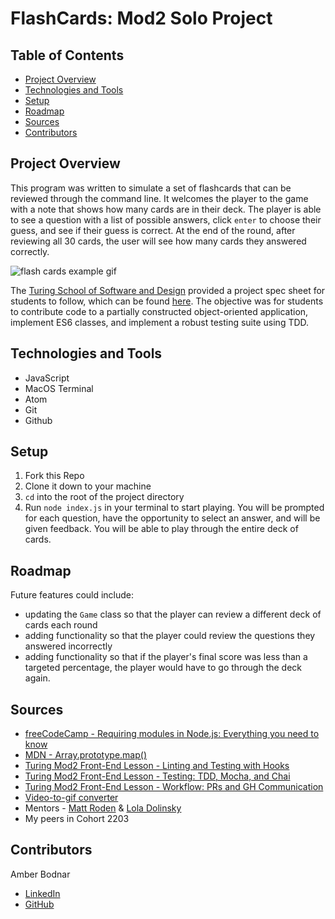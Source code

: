 # FlashCards: Mod2 Solo Project

## Table of Contents
- [Project Overview](#project-overview)
- [Technologies and Tools](#technologies-and-tools)
- [Setup](#setup)
- [Roadmap](#roadmap)
- [Sources](#sources)
- [Contributors](#contributors)

## Project Overview
This program was written to simulate a set of flashcards that can be reviewed through the command line. It welcomes the player to the game with a note that shows how many cards are in their deck. The player is able to see a question with a list of possible answers, click `enter` to choose their guess, and see if their guess is correct. At the end of the round, after reviewing all 30 cards, the user will see how many cards they answered correctly.

![flash cards example gif](https://media.giphy.com/media/1zkb1q58eTiTH6D7wc/giphy.gif)

The [Turing School of Software and Design](https://turing.edu/) provided a project spec sheet for students to follow, which can be found [here](https://frontend.turing.edu/projects/flash-cards.html). The objective was for students to contribute code to a partially constructed object-oriented application, implement ES6 classes, and implement a robust testing suite using TDD.

## Technologies and Tools
* JavaScript
* MacOS Terminal
* Atom
* Git
* Github

## Setup
1. Fork this Repo
2. Clone it down to your machine
3. `cd` into the root of the project directory
4. Run `node index.js` in your terminal to start playing. You will be prompted for each question, have the opportunity to select an answer, and will be given feedback. You will be able to play through the entire deck of cards.

## Roadmap
Future features could include:
* updating the `Game` class so that the player can review a different deck of cards each round
* adding functionality so that the player could review the questions they answered incorrectly
* adding functionality so that if the player's final score was less than a targeted percentage, the player would have to go through the deck again.

## Sources
* [freeCodeCamp - Requiring modules in Node.js: Everything you need to know](https://www.freecodecamp.org/news/requiring-modules-in-node-js-everything-you-need-to-know-e7fbd119be8/)
* [MDN - Array.prototype.map()](https://developer.mozilla.org/en-US/docs/Web/JavaScript/Reference/Global_Objects/Array/map)
* [Turing Mod2 Front-End Lesson - Linting and Testing with Hooks](https://frontend.turing.edu/lessons/module-2/testing-with-hooks-and-linting.html)
* [Turing Mod2 Front-End Lesson - Testing: TDD, Mocha, and Chai](https://frontend.turing.edu/lessons/module-2/testing-tdd-mocha-and-chai.html)
* [Turing Mod2 Front-End Lesson - Workflow: PRs and GH Communication](https://frontend.turing.edu/lessons/module-2/workflow-prs-and-github-communication.html)
* [Video-to-gif converter](https://www.adobe.com/express/feature/video/video-to-gif)
* Mentors - [Matt Roden](https://www.linkedin.com/in/matt-roden-35bb3413b/) & [Lola Dolinsky](https://www.linkedin.com/in/lola-dolinsky/)
* My peers in Cohort 2203

## Contributors
Amber Bodnar
* [LinkedIn](https://www.linkedin.com/in/amberbodnar/)
* [GitHub](https://github.com/abodnar1)
